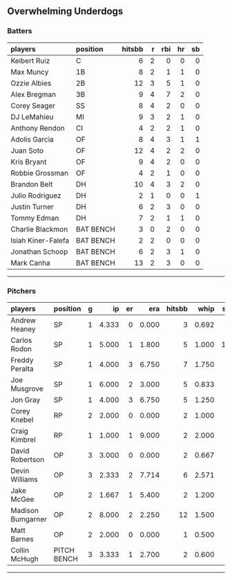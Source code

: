 ## Overwhelming Underdogs

### Batters

 
|players            |position  | hitsbb|  r| rbi| hr| sb| 
|:------------------|:---------|------:|--:|---:|--:|--:| 
|Keibert Ruiz       |C         |      6|  2|   0|  0|  0| 
|Max Muncy          |1B        |      8|  2|   1|  1|  0| 
|Ozzie Albies       |2B        |     12|  3|   5|  1|  0| 
|Alex Bregman       |3B        |      9|  4|   7|  2|  0| 
|Corey Seager       |SS        |      8|  4|   2|  0|  0| 
|DJ LeMahieu        |MI        |      9|  3|   2|  1|  0| 
|Anthony Rendon     |CI        |      4|  2|   2|  1|  0| 
|Adolis Garcia      |OF        |      8|  4|   3|  1|  1| 
|Juan Soto          |OF        |     12|  4|   2|  2|  0| 
|Kris Bryant        |OF        |      9|  4|   2|  0|  0| 
|Robbie Grossman    |OF        |      4|  2|   1|  0|  0| 
|Brandon Belt       |DH        |     10|  4|   3|  2|  0| 
|Julio Rodriguez    |DH        |      2|  1|   0|  0|  1| 
|Justin Turner      |DH        |      6|  2|   3|  0|  0| 
|Tommy Edman        |DH        |      7|  2|   1|  1|  0| 
|Charlie Blackmon   |BAT BENCH |      3|  0|   2|  0|  0| 
|Isiah Kiner-Falefa |BAT BENCH |      2|  2|   0|  0|  0| 
|Jonathan Schoop    |BAT BENCH |      6|  2|   3|  1|  0| 
|Mark Canha         |BAT BENCH |     13|  2|   3|  0|  0| 


* * *

### Pitchers

 
|players           |position    |  g|    ip| er|   era| hitsbb|  whip| so|  w| sv| 
|:-----------------|:-----------|--:|-----:|--:|-----:|------:|-----:|--:|--:|--:| 
|Andrew Heaney     |SP          |  1| 4.333|  0| 0.000|      3| 0.692|  5|  0|  0| 
|Carlos Rodon      |SP          |  1| 5.000|  1| 1.800|      5| 1.000| 12|  0|  0| 
|Freddy Peralta    |SP          |  1| 4.000|  3| 6.750|      7| 1.750|  6|  0|  0| 
|Joe Musgrove      |SP          |  1| 6.000|  2| 3.000|      5| 0.833|  8|  0|  0| 
|Jon Gray          |SP          |  1| 4.000|  3| 6.750|      5| 1.250|  4|  0|  0| 
|Corey Knebel      |RP          |  2| 2.000|  0| 0.000|      2| 1.000|  3|  0|  1| 
|Craig Kimbrel     |RP          |  1| 1.000|  1| 9.000|      2| 2.000|  2|  0|  1| 
|David Robertson   |OP          |  3| 3.000|  0| 0.000|      2| 0.667|  2|  0|  2| 
|Devin Williams    |OP          |  3| 2.333|  2| 7.714|      6| 2.571|  6|  0|  0| 
|Jake McGee        |OP          |  2| 1.667|  1| 5.400|      2| 1.200|  0|  0|  0| 
|Madison Bumgarner |OP          |  2| 8.000|  2| 2.250|     12| 1.500|  4|  0|  0| 
|Matt Barnes       |OP          |  2| 2.000|  0| 0.000|      1| 0.500|  2|  0|  0| 
|Collin McHugh     |PITCH BENCH |  3| 3.333|  1| 2.700|      2| 0.600|  7|  0|  0| 


* * *


